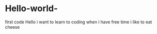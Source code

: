 # Hello-world-
first code
Hello i want to learn to coding when i have free time 
i like to eat cheese 
